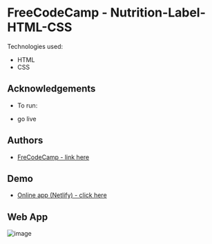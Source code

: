 
# FreeCodeCamp - Nutrition-Label-HTML-CSS


Technologies used:

- HTML
- CSS
















## Acknowledgements

 
- To run:

- go live




 


## Authors


- [ FreCodeCamp - link here ](https://www.freecodecamp.org/learn/2022/responsive-web-design/)


 





## Demo

- [Online app (Netlify) - click here](https://fascinating-paletas-10b32b.netlify.app/)

## Web App
![image](https://user-images.githubusercontent.com/63982700/212589825-aeaed220-8604-488c-a68e-2cd93a040447.png)
